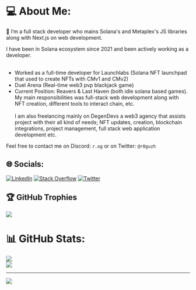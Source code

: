 # 💻 About Me:
🌱 I’m a full stack developer who mains Solana's and Metaplex's JS libraries along with Next.js on web development.

I have been in Solana ecosystem since 2021 and been actively working as a developer.<br/><br/>
- Worked as a full-time developer for Launchlabs (Solana NFT launchpad that used to create NFTs with CMv1 and CMv2)
- Duel Arena (Real-time web3 pvp blackjack game)
- Current Position: Reavers & Last Haven (both idle solana based games).<br/>
My main responsibilities was full-stack web development along with NFT creation, different tools to interact chain, etc. <br/><br/>
I am also freelancing mainly on DegenDevs a web3 agency that assists project with their all kind of needs; NFT updates, creation, blockchain integrations, project management, full stack web application development etc.

Feel free to contact me on Discord: `r.og` or on Twitter: `@r0guzh`


## 🌐 Socials:
[![LinkedIn](https://img.shields.io/badge/LinkedIn-%230077B5.svg?logo=linkedin&logoColor=white)](https://linkedin.com/in/oguzhan-ozgur) [![Stack Overflow](https://img.shields.io/badge/-Stackoverflow-FE7A16?logo=stack-overflow&logoColor=white)](https://stackoverflow.com/users/12718242) [![Twitter](https://img.shields.io/badge/Twitter-%231DA1F2.svg?logo=Twitter&logoColor=white)](https://twitter.com/r0guzh) 

## 🏆 GitHub Trophies
![](https://github-profile-trophy.vercel.app/?username=roguzh&theme=monokai&no-frame=false&no-bg=true&margin-w=4)

# 📊 GitHub Stats:
![](https://github-readme-streak-stats.herokuapp.com/?user=roguzh&theme=material-palenight&hide_border=false)<br/>
![](https://github-readme-stats.vercel.app/api/top-langs/?username=roguzh&theme=material-palenight&hide_border=false&include_all_commits=true&count_private=true&layout=compact)

---
[![](https://visitcount.itsvg.in/api?id=roguzh&icon=0&color=0)](https://visitcount.itsvg.in)

<!-- Proudly created with GPRM ( https://gprm.itsvg.in ) -->

